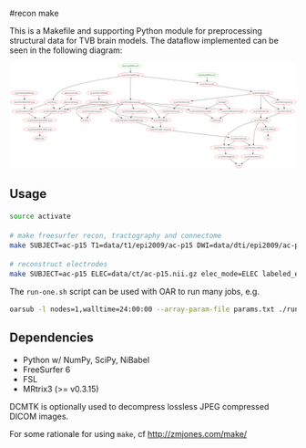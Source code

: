 #recon make

This is a Makefile and supporting Python module for preprocessing structural data
for TVB brain models. The dataflow implemented can be seen in the following diagram:

![dag](dag.png)

## Usage

```bash
source activate

# make freesurfer recon, tractography and connectome
make SUBJECT=ac-p15 T1=data/t1/epi2009/ac-p15 DWI=data/dti/epi2009/ac-p15 fs-recon resamp-anat tck conn

# reconstruct electrodes
make SUBJECT=ac-p15 ELEC=data/ct/ac-p15.nii.gz elec_mode=ELEC labeled_elec
```

The `run-one.sh` script can be used with OAR to run many jobs, e.g.
```bash
oarsub -l nodes=1,walltime=24:00:00 --array-param-file params.txt ./run-one.sh
```

## Dependencies

- Python w/ NumPy, SciPy, NiBabel
- FreeSurfer 6
- FSL
- MRtrix3 (>= v0.3.15)

DCMTK is optionally used to decompress lossless JPEG compressed DICOM images.

For some rationale for using `make`, cf http://zmjones.com/make/

